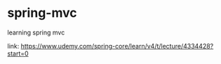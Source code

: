 # spring-mvc
learning spring mvc

link: https://www.udemy.com/spring-core/learn/v4/t/lecture/4334428?start=0 
